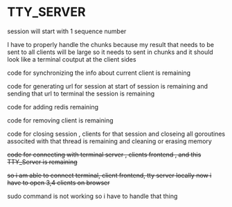 # TTY_SERVER
<!-- code for new client is remaining that is to broadcast it about to all other clients and also to add in the database with new sequence number and to manage the type+payload that is requried to be sent is remaining -->
session will start with 1 sequence number


I have to properly handle the chunks because my result that needs to be sent to all clients will be large so it needs to sent in chunks and it should look like a terminal coutput at the client sides

code for synchronizing the info about current client is remaining

code for generating url for session at start of session is remaining and sending that url to terminal the session is remaining

code for adding redis remaining

code for removing client is remaining
 
code for closing session , clients for that session and closeing all goroutines associted with that thread is remaining and cleaning or erasing memory

~~code for connecting with  terminal server , clients frontend , and this TTY_Server is remaining~~

~~so i am able to connect terminal, client frontend, tty server locally now i have to open 3,4 clients on browser~~

sudo command is not working so i have to handle that thing